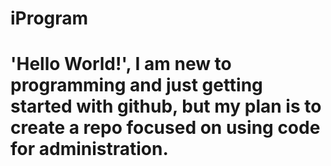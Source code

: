 # iProgram
# 'Hello World!', I am new to programming and just getting started with github, but my plan is to create a repo focused on using code for administration.
